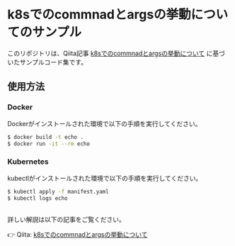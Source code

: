 # k8sでのcommnadとargsの挙動についてのサンプル

このリポジトリは、Qiita記事 [k8sでのcommnadとargsの挙動について](https://qiita.com/maaaashi/items/fd5e7a212eb8e4622f40) に基づいたサンプルコード集です。

## 使用方法

### Docker

Dockerがインストールされた環境で以下の手順を実行してください。

```bash
$ docker build -t echo .
$ docker run -it --rm echo
```

### Kubernetes

kubectlがインストールされた環境で以下の手順を実行してください。

```bash
$ kubectl apply -f manifest.yaml
$ kubectl logs echo
```

##

詳しい解説は以下の記事をご覧ください。

👉 Qiita: [k8sでのcommnadとargsの挙動について](https://qiita.com/maaaashi/items/fd5e7a212eb8e4622f40)